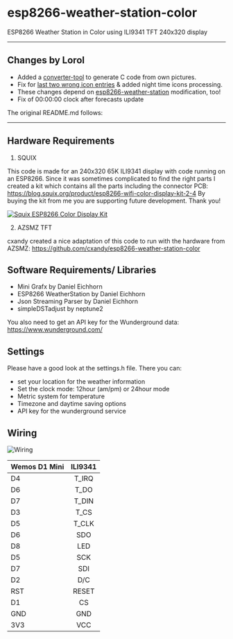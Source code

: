 # esp8266-weather-station-color

ESP8266 Weather Station in Color using ILI9341 TFT 240x320 display

----

## Changes by Lorol
* Added a [converter-tool](https://rawgit.com/lorol/esp8266-weather-station-color/master/resources/converter-tool/display.htm) to generate C code from own pictures. 
* Fix for [last two wrong icon entries](https://github.com/squix78/esp8266-weather-station-color/issues/39) & added night time icons processing. 
* These changes depend on [esp8266-weather-station](https://github.com/lorol/esp8266-weather-station) modification, too!
* Fix of 00:00:00 clock after forecasts update

The original README.md follows:

----
## Hardware Requirements

1. SQUIX

This code is made for an 240x320 65K ILI9341 display with code running on an ESP8266.
Since it was sometimes complicated to find the right parts I created a kit which contains all the parts including the connector PCB:
https://blog.squix.org/product/esp8266-wifi-color-display-kit-2-4
By buying the kit from me you are supporting future development. Thank you!

[![Squix ESP8266 Color Display Kit](resources/ESP8266ColorDisplayKit.png)](https://blog.squix.org/product/esp8266-wifi-color-display-kit-2-4)

2. AZSMZ TFT

cxandy created a nice adaptation of this code to run with the hardware from AZSMZ:
https://github.com/cxandy/esp8266-weather-station-color



## Software Requirements/ Libraries
 * Mini Grafx by Daniel Eichhorn
 * ESP8266 WeatherStation by Daniel Eichhorn
 * Json Streaming Parser by Daniel Eichhorn
 * simpleDSTadjust by neptune2

You also need to get an API key for the Wunderground data: https://www.wunderground.com/

## Settings
Please have a good look at the settings.h file. There you can:
 * set your location for the weather information
 * Set the clock mode: 12hour (am/pm) or 24hour mode
 * Metric system for temperature
 * Timezone and daytime saving options
 * API key for the wunderground service

## Wiring

![Wiring](resources/PlaneSpotterWiring.png)

| Wemos D1 Mini | ILI9341      |
| ------------- |:-------------:|
| D4            | T_IRQ         |
| D6            | T_DO          |
| D7            | T_DIN         |
| D3            | T_CS          |
| D5            | T_CLK         |
| D6            | SDO           |
| D8            | LED           |
| D5            | SCK           |
| D7            | SDI           |
| D2            | D/C           |
| RST           | RESET         |
| D1            | CS            |
| GND           | GND           |
| 3V3           | VCC           |
